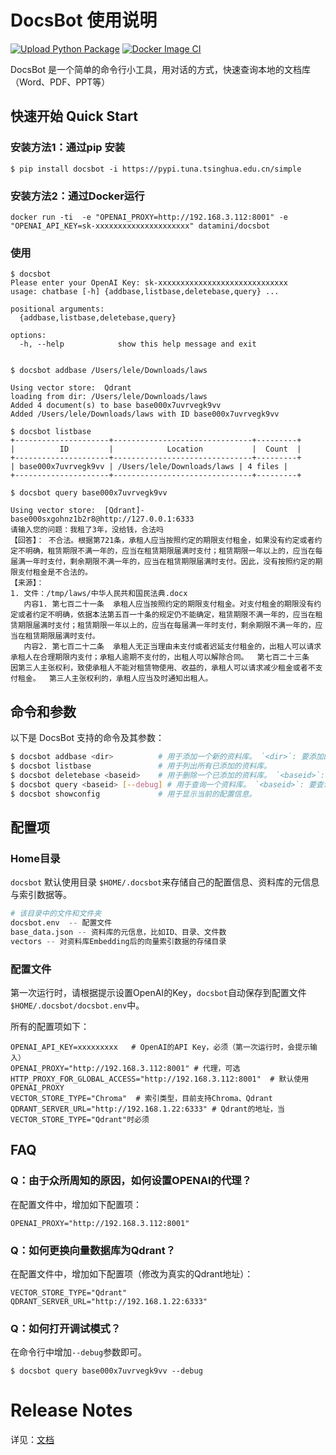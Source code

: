 # DocsBot 使用说明
[![Upload Python Package](https://github.com/DataMini/docsbot/actions/workflows/python-publish.yml/badge.svg)](https://github.com/DataMini/docsbot/actions/workflows/python-publish.yml)
[![Docker Image CI](https://github.com/DataMini/docsbot/actions/workflows/docker-image.yml/badge.svg)](https://github.com/DataMini/docsbot/actions/workflows/docker-image.yml)

DocsBot 是一个简单的命令行小工具，用对话的方式，快速查询本地的文档库（Word、PDF、PPT等）

## 快速开始 Quick Start

### 安装方法1：通过pip 安装
```shell
$ pip install docsbot -i https://pypi.tuna.tsinghua.edu.cn/simple
```

### 安装方法2：通过Docker运行
```shell
docker run -ti  -e "OPENAI_PROXY=http://192.168.3.112:8001" -e "OPENAI_API_KEY=sk-xxxxxxxxxxxxxxxxxxxxx" datamini/docsbot  
```

### 使用
```
$ docsbot
Please enter your OpenAI Key: sk-xxxxxxxxxxxxxxxxxxxxxxxxxxxxx
usage: chatbase [-h] {addbase,listbase,deletebase,query} ...

positional arguments:
  {addbase,listbase,deletebase,query}

options:
  -h, --help            show this help message and exit
  
  
$ docsbot addbase /Users/lele/Downloads/laws

Using vector store:  Qdrant
loading from dir: /Users/lele/Downloads/laws
Added 4 document(s) to base base000x7uvrvegk9vv
Added /Users/lele/Downloads/laws with ID base000x7uvrvegk9vv

$ docsbot listbase
+---------------------+-------------------------------+---------+
|          ID         |            Location           |  Count  |
+---------------------+-------------------------------+---------+
| base000x7uvrvegk9vv | /Users/lele/Downloads/laws | 4 files |
+---------------------+-------------------------------+---------+

$ docsbot query base000x7uvrvegk9vv

Using vector store:  [Qdrant]-base000sxgohnz1b2r8@http://127.0.0.1:6333 
请输入您的问题：我租了3年，没给钱，合法吗
【回答】： 不合法。根据第721条，承租人应当按照约定的期限支付租金，如果没有约定或者约定不明确，租赁期限不满一年的，应当在租赁期限届满时支付；租赁期限一年以上的，应当在每届满一年时支付，剩余期限不满一年的，应当在租赁期限届满时支付。因此，没有按照约定的期限支付租金是不合法的。
【来源】：
1. 文件：/tmp/laws/中华人民共和国民法典.docx
   内容1. 第七百二十一条  承租人应当按照约定的期限支付租金。对支付租金的期限没有约定或者约定不明确，依据本法第五百一十条的规定仍不能确定，租赁期限不满一年的，应当在租赁期限届满时支付；租赁期限一年以上的，应当在每届满一年时支付，剩余期限不满一年的，应当在租赁期限届满时支付。
   内容2. 第七百二十二条  承租人无正当理由未支付或者迟延支付租金的，出租人可以请求承租人在合理期限内支付；承租人逾期不支付的，出租人可以解除合同。  第七百二十三条  因第三人主张权利，致使承租人不能对租赁物使用、收益的，承租人可以请求减少租金或者不支付租金。  第三人主张权利的，承租人应当及时通知出租人。  

```


## 命令和参数

以下是 DocsBot 支持的命令及其参数：

```bash
$ docsbot addbase <dir>          # 用于添加一个新的资料库。 `<dir>`: 要添加的资料库的目录路径。
$ docsbot listbase               # 用于列出所有已添加的资料库。
$ docsbot deletebase <baseid>    # 用于删除一个已添加的资料库。 `<baseid>`: 要删除的资料库的ID。
$ docsbot query <baseid> [--debug] # 用于查询一个资料库。 `<baseid>`: 要查询的资料库的ID。 `--debug`: 是否显示调试信息。
$ docsbot showconfig             # 用于显示当前的配置信息。
```



## 配置项

### Home目录
`docsbot` 默认使用目录 `$HOME/.docsbot`来存储自己的配置信息、资料库的元信息与索引数据等。
```python
# 该目录中的文件和文件夹
docsbot.env  -- 配置文件
base_data.json -- 资料库的元信息，比如ID、目录、文件数
vectors -- 对资料库Embedding后的向量索引数据的存储目录

```

### 配置文件
第一次运行时，请根据提示设置OpenAI的Key，`docsbot`自动保存到配置文件 
`$HOME/.docsbot/docsbot.env`中。

所有的配置项如下：
```env
OPENAI_API_KEY=xxxxxxxxx   # OpenAI的API Key，必须（第一次运行时，会提示输入）
OPENAI_PROXY="http://192.168.3.112:8001" # 代理，可选
HTTP_PROXY_FOR_GLOBAL_ACCESS="http://192.168.3.112:8001"  # 默认使用OPENAI_PROXY
VECTOR_STORE_TYPE="Chroma"  # 索引类型，目前支持Chroma、Qdrant
QDRANT_SERVER_URL="http://192.168.1.22:6333" # Qdrant的地址，当VECTOR_STORE_TYPE="Qdrant"时必须
```


## FAQ

### Q：由于众所周知的原因，如何设置OPENAI的代理？
在配置文件中，增加如下配置项：
```env
OPENAI_PROXY="http://192.168.3.112:8001"
```

### Q：如何更换向量数据库为Qdrant？

在配置文件中，增加如下配置项（修改为真实的Qdrant地址）：
```env
VECTOR_STORE_TYPE="Qdrant"
QDRANT_SERVER_URL="http://192.168.1.22:6333"
```
### Q：如何打开调试模式？

在命令行中增加`--debug`参数即可。

```shell
$ docsbot query base000x7uvrvegk9vv --debug
```


# Release Notes

详见：[文档](releasenotes.md)
